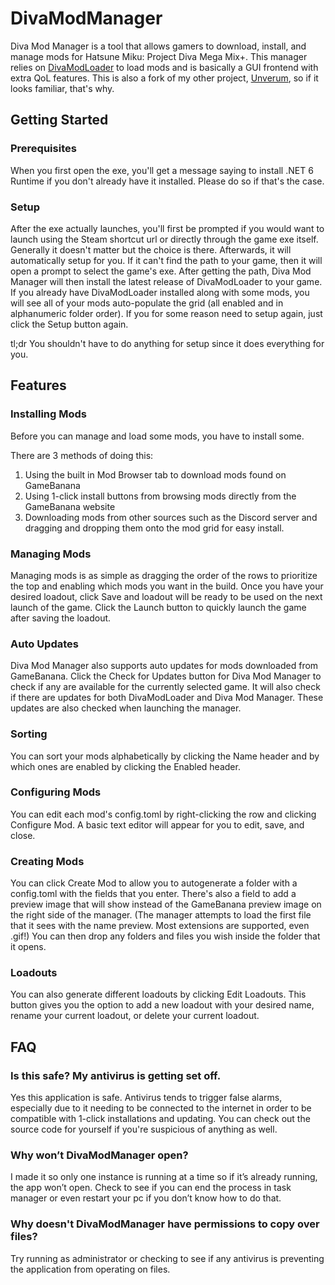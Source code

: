 # DivaModManager
Diva Mod Manager is a tool that allows gamers to download, install, and manage mods for Hatsune Miku: Project Diva Mega Mix+. This manager relies on [DivaModLoader](https://github.com/blueskythlikesclouds/DivaModLoader) to load mods and is basically a GUI frontend with extra QoL features. This is also a fork of my other project, [Unverum](https://github.com/TekkaGB/Unverum), so if it looks familiar, that's why.

## Getting Started
### Prerequisites
When you first open the exe, you'll get a message saying to install .NET 6 Runtime if you don't already have it installed. Please do so if that's the case.

### Setup
After the exe actually launches, you'll first be prompted if you would want to launch using the Steam shortcut url or directly through the game exe itself. Generally it doesn't matter but the choice is there. Afterwards, it will automatically setup for you. If it can't find the path to your game, then it will open a prompt to select the game's exe. After getting the path, Diva Mod Manager will then install the latest release of DivaModLoader to your game. If you already have DivaModLoader installed along with some mods, you will see all of your mods auto-populate the grid (all enabled and in alphanumeric folder order). If you for some reason need to setup again, just click the Setup button again.

tl;dr You shouldn't have to do anything for setup since it does everything for you.

## Features
### Installing Mods
Before you can manage and load some mods, you have to install some.

There are 3 methods of doing this:
1. Using the built in Mod Browser tab to download mods found on GameBanana
2. Using 1-click install buttons from browsing mods directly from the GameBanana website
3. Downloading mods from other sources such as the Discord server and dragging and dropping them onto the mod grid for easy install.

### Managing Mods
Managing mods is as simple as dragging the order of the rows to prioritize the top and enabling which mods you want in the build. Once you have your desired loadout, click Save and loadout will be ready to be used on the next launch of the game. Click the Launch button to quickly launch the game after saving the loadout.

### Auto Updates
Diva Mod Manager also supports auto updates for mods downloaded from GameBanana. Click the Check for Updates button for Diva Mod Manager to check if any are available for the currently selected game. It will also check if there are updates for both DivaModLoader and Diva Mod Manager. These updates are also checked when launching the manager.

### Sorting
You can sort your mods alphabetically by clicking the Name header and by which ones are enabled by clicking the Enabled header.

### Configuring Mods
You can edit each mod's config.toml by right-clicking the row and clicking Configure Mod. A basic text editor will appear for you to edit, save, and close.

### Creating Mods
You can click Create Mod to allow you to autogenerate a folder with a config.toml with the fields that you enter. There's also a field to add a preview image that will show instead of the GameBanana preview image on the right side of the manager. (The manager attempts to load the first file that it sees with the name preview. Most extensions are supported, even .gif!) You can then drop any folders and files you wish inside the folder that it opens.

### Loadouts
You can also generate different loadouts by clicking Edit Loadouts. This button gives you the option to add a new loadout with your desired name, rename your current loadout, or delete your current loadout.

## FAQ
### Is this safe? My antivirus is getting set off.
Yes this application is safe. Antivirus tends to trigger false alarms, especially due to it needing to be connected to the internet in order to be compatible with 1-click installations and updating. You can check out the source code for yourself if you're suspicious of anything as well.

### Why won’t DivaModManager open?
I made it so only one instance is running at a time so if it’s already running, the app won’t open. Check to see if you can end the process in task manager or even restart your pc if you don’t know how to do that. 

### Why doesn't DivaModManager have permissions to copy over files?
Try running as administrator or checking to see if any antivirus is preventing the application from operating on files.
